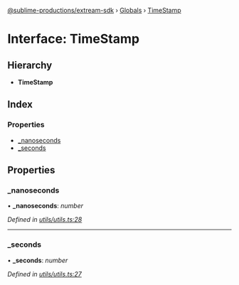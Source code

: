 [@sublime-productions/extream-sdk](../README.md) › [Globals](../globals.md) › [TimeStamp](timestamp.md)

# Interface: TimeStamp

## Hierarchy

* **TimeStamp**

## Index

### Properties

* [_nanoseconds](timestamp.md#_nanoseconds)
* [_seconds](timestamp.md#_seconds)

## Properties

###  _nanoseconds

• **_nanoseconds**: *number*

*Defined in [utils/utils.ts:28](https://github.com/Extream-SaaS/ex-sdk/blob/fa826ae/src/utils/utils.ts#L28)*

___

###  _seconds

• **_seconds**: *number*

*Defined in [utils/utils.ts:27](https://github.com/Extream-SaaS/ex-sdk/blob/fa826ae/src/utils/utils.ts#L27)*
